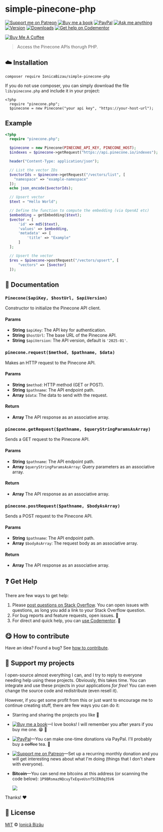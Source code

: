 <!-- Please do not edit this file. Edit the `blah` field in the `package.json` instead. If in doubt, open an issue. -->


















# simple-pinecone-php

 [![Support me on Patreon][badge_patreon]][patreon] [![Buy me a book][badge_amazon]][amazon] [![PayPal][badge_paypal_donate]][paypal-donations] [![Ask me anything](https://img.shields.io/badge/ask%20me-anything-1abc9c.svg)](https://github.com/IonicaBizau/ama) [![Version](https://img.shields.io/npm/v/simple-pinecone-php.svg)](https://www.npmjs.com/package/simple-pinecone-php) [![Downloads](https://img.shields.io/npm/dt/simple-pinecone-php.svg)](https://www.npmjs.com/package/simple-pinecone-php) [![Get help on Codementor](https://cdn.codementor.io/badges/get_help_github.svg)](https://www.codementor.io/@johnnyb?utm_source=github&utm_medium=button&utm_term=johnnyb&utm_campaign=github)

<a href="https://www.buymeacoffee.com/H96WwChMy" target="_blank"><img src="https://www.buymeacoffee.com/assets/img/custom_images/yellow_img.png" alt="Buy Me A Coffee"></a>







> Access the Pinecone APIs thorugh PHP.

















## :cloud: Installation

```shell
composer require IonicaBizau/simple-pinecone-php
```

If you do not use composer, you can simply download the file `lib/pinecone.php` and include it in your project:
```
<?php
  require "pinecone.php";
  $pinecone = new Pinecone("your api key", "https://your-host-url");
```

















## Example

```php
<?php
  require "pinecone.php";

  $pinecone = new Pinecone(PINECONE_API_KEY, PINECONE_HOST);
  $indexes = $pinecone->getRequest("https://api.pinecone.io/indexes");

  header("Content-Type: application/json");

  // List the vector IDs
  $vectorIds = $pinecone->getRequest("/vectors/list", [
    "namespace" => "example-namespace"
  ]);
  echo json_encode($vectorIds);

  // Upsert vector
  $text = "Hello World";

  // Define the function to compute the embedding (via OpenAI etc)
  $embedding = getEmbedding($text);
  $vector = [
      'id' => md5($text),
      'values' => $embedding,
      'metadata' => [
          'title' => "Example"
      ]
  ];

  // Upsert the vector
  $res = $pinecone->postRequest("/vectors/upsert", [
      "vectors" => [$vector]
  ]);
```







## :memo: Documentation


### `Pinecone($apiKey, $hostUrl, $apiVersion)`
Constructor to initialize the Pinecone API client.

#### Params

- **String** `$apiKey`: The API key for authentication.
- **String** `$hostUrl`: The base URL of the Pinecone API.
- **String** `$apiVersion`: The API version, default is `'2025-01'`.

### `pinecone.request($method, $pathname, $data)`
Makes an HTTP request to the Pinecone API.

#### Params

- **String** `$method`: HTTP method (GET or POST).
- **String** `$pathname`: The API endpoint path.
- **Array** `$data`: The data to send with the request.

#### Return
- **Array** The API response as an associative array.

### `pinecone.getRequest($pathname, $queryStringParamsAsArray)`
Sends a GET request to the Pinecone API.

#### Params

- **String** `$pathname`: The API endpoint path.
- **Array** `$queryStringParamsAsArray`: Query parameters as an associative array.

#### Return
- **Array** The API response as an associative array.

### `pinecone.postRequest($pathname, $bodyAsArray)`
Sends a POST request to the Pinecone API.

#### Params

- **String** `$pathname`: The API endpoint path.
- **Array** `$bodyAsArray`: The request body as an associative array.

#### Return
- **Array** The API response as an associative array.









## :question: Get Help

There are few ways to get help:



 1. Please [post questions on Stack Overflow](https://stackoverflow.com/questions/ask). You can open issues with questions, as long you add a link to your Stack Overflow question.
 2. For bug reports and feature requests, open issues. :bug:
 3. For direct and quick help, you can [use Codementor](https://www.codementor.io/johnnyb). :rocket:














## :yum: How to contribute
Have an idea? Found a bug? See [how to contribute][contributing].


## :sparkling_heart: Support my projects
I open-source almost everything I can, and I try to reply to everyone needing help using these projects. Obviously,
this takes time. You can integrate and use these projects in your applications *for free*! You can even change the source code and redistribute (even resell it).

However, if you get some profit from this or just want to encourage me to continue creating stuff, there are few ways you can do it:


 - Starring and sharing the projects you like :rocket:
 - [![Buy me a book][badge_amazon]][amazon]—I love books! I will remember you after years if you buy me one. :grin: :book:
 - [![PayPal][badge_paypal]][paypal-donations]—You can make one-time donations via PayPal. I'll probably buy a ~~coffee~~ tea. :tea:
 - [![Support me on Patreon][badge_patreon]][patreon]—Set up a recurring monthly donation and you will get interesting news about what I'm doing (things that I don't share with everyone).
 - **Bitcoin**—You can send me bitcoins at this address (or scanning the code below): `1P9BRsmazNQcuyTxEqveUsnf5CERdq35V6`

    ![](https://i.imgur.com/z6OQI95.png)


Thanks! :heart:
























## :scroll: License

[MIT][license] © [Ionică Bizău][website]






[license]: /LICENSE
[website]: https://ionicabizau.net
[contributing]: /CONTRIBUTING.md
[docs]: /DOCUMENTATION.md
[badge_patreon]: https://ionicabizau.github.io/badges/patreon.svg
[badge_amazon]: https://ionicabizau.github.io/badges/amazon.svg
[badge_paypal]: https://ionicabizau.github.io/badges/paypal.svg
[badge_paypal_donate]: https://ionicabizau.github.io/badges/paypal_donate.svg
[patreon]: https://www.patreon.com/ionicabizau
[amazon]: http://amzn.eu/hRo9sIZ
[paypal-donations]: https://www.paypal.com/cgi-bin/webscr?cmd=_s-xclick&hosted_button_id=RVXDDLKKLQRJW
